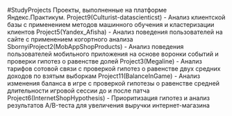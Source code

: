 #StudyProjects 
Проекты, выполненные на платформе Яндекс.Практикум. 
Project9(Culturist-datascienticst) - Анализ клиентской базы с применением методов машинного обучения и кластеризации клиентов 
Project5(Yandex_Afisha) - Анализ поведения пользователей на сайте с применением когортного анализа
SbornyiProject2(MobAppShopProducts) - Анализ поведения пользователей мобильного приложения на основе воронки событий и проверки гипотез о равенстве долей
Project3(Megaline) - Анализ тарифов сотовой связи с проверкой гипотез о равенстве двух средних доходов по взятым выборкам
Project11(BalanceInGame) - Анализ изменения баланса в игре с проверкой гипотезы о равенстве средней длительности игровой сессии до и после патча
Project6(InternetShopHypothesis) - Приоритизация гипотез и анализ результатов A/B-теста для увеличения выручки интернет-магазина
